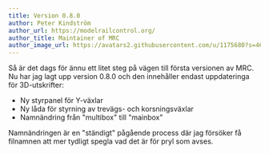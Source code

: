 ```yaml
---
title: Version 0.8.0
author: Peter Kindström
author_url: https://modelrailcontrol.org/
author_title: Maintainer of MRC
author_image_url: https://avatars2.githubusercontent.com/u/1175680?s=460&v=4
---
```


Så är det dags för ännu ett litet steg på vägen till första versionen av MRC. Nu har jag lagt upp version 0.8.0 och den innehåller endast uppdateringa för 3D-utskrifter:

 - Ny styrpanel för Y-växlar
 - Ny låda för styrning av trevägs- och korsningsväxlar
 - Namnändring från "multibox" till "mainbox"

Namnändringen är en "ständigt" pågående process där jag försöker få filnamnen att mer tydligt spegla vad det är för pryl som avses.